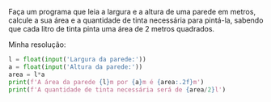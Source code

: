 Faça um programa que leia a largura e a altura de uma parede em metros, calcule a sua área e a quantidade de tinta necessária para pintá-la, sabendo que cada litro de tinta pinta uma área de 2 metros quadrados.

Minha resolução:

```python
l = float(input('Largura da parede:'))  
a = float(input('Altura da parede:'))  
area = l*a  
print(f'A área da parede {l}m por {a}m é {area:.2f}m')  
print(f'A quantidade de tinta necessária será de {area/2}l')
```